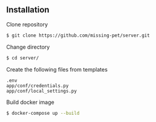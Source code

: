 ## Installation

Clone repository

```bash
$ git clone https://github.com/missing-pet/server.git
```

Change directory

```bash
$ cd server/
```

Create the following files from templates

```
.env
app/conf/credentials.py
app/conf/local_settings.py
```

Build docker image

```bash
$ docker-compose up --build
```
